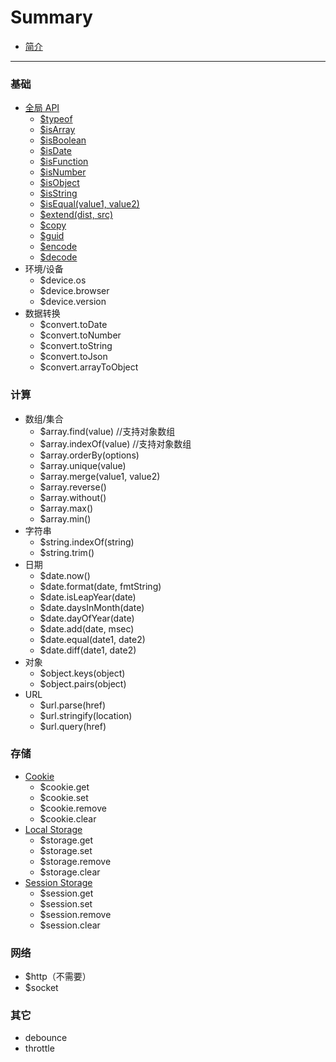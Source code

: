 # Summary

* [简介](README.md)

----

### 基础

* [全局 API](utils.md)
    * [$typeof](utils.md#typeof)
    * [$isArray](utils.md#isArray)
    * [$isBoolean](utils.md#isBoolean)
    * [$isDate](utils.md#isDate)
    * [$isFunction](utils.md#isFunction)
    * [$isNumber](utils.md#isNumber)
    * [$isObject](utils.md#isObject)
    * [$isString](utils.md#isString)
    * [$isEqual(value1, value2)](utils.md#isEqual)
    * [$extend(dist, src)](utils.md#extend)
    * [$copy](utils.md#copy)
    * [$guid](utils.md)
    * [$encode](utils.md#encode)
    * [$decode](utils.md#decode)
* 环境/设备
    * $device.os
    * $device.browser
    * $device.version
* 数据转换
    * $convert.toDate
    * $convert.toNumber
    * $convert.toString
    * $convert.toJson
    * $convert.arrayToObject

### 计算
* 数组/集合
    * $array.find(value) //支持对象数组
    * $array.indexOf(value) //支持对象数组
    * $array.orderBy(options)
    * $array.unique(value)
    * $array.merge(value1, value2)
    * $array.reverse()
    * $array.without()
    * $array.max()
    * $array.min()
* 字符串
    * $string.indexOf(string)
    * $string.trim()
* 日期
    * $date.now()
    * $date.format(date, fmtString)
    * $date.isLeapYear(date)
    * $date.daysInMonth(date)
    * $date.dayOfYear(date)
    * $date.add(date, msec)
    * $date.equal(date1, date2)
    * $date.diff(date1, date2)
* 对象
    * $object.keys(object)
    * $object.pairs(object)
* URL
    * $url.parse(href)
    * $url.stringify(location)
    * $url.query(href)

### 存储
* [Cookie](storage.md#cookie)
    * $cookie.get
    * $cookie.set
    * $cookie.remove
    * $cookie.clear
* [Local Storage](storage.md#localstorage)
    * $storage.get
    * $storage.set
    * $storage.remove
    * $storage.clear
* [Session Storage](storage.md#sessionstorage)
    * $session.get
    * $session.set
    * $session.remove
    * $session.clear

### 网络
* $http（不需要）
* $socket

### 其它
* debounce
* throttle
